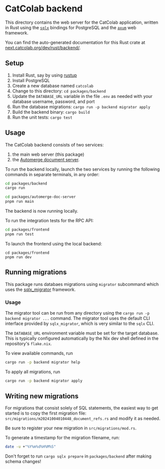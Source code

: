 # CatColab backend

This directory contains the web server for the CatColab application, written in
Rust using the [`sqlx`](https://github.com/launchbadge/sqlx) bindings for
PostgreSQL and the [`axum`](https://github.com/tokio-rs/axum) web framework.

You can find the auto-generated documentation for this Rust crate at [next.catcolab.org/dev/rust/backend/](https://next.catcolab.org/dev/rust/backend/).

## Setup

1. Install Rust, say by using [rustup](https://rustup.rs/)
2. Install PostgreSQL
3. Create a new database named `catcolab`
4. Change to this directory: `cd packages/backend`
5. Update the `DATABASE_URL` variable in the file `.env` as needed with your
   database username, password, and port
6. Run the database migrations: `cargo run -p backend migrator apply`
7. Build the backend binary: `cargo build`
8. Run the unit tests: `cargo test`

## Usage

The CatColab backend consists of two services:

1. the main web server (this package)
2. the [Automerge document server](../automerge-doc-server).

To run
the backend locally, launch the two services by running the following commands
in separate terminals, in any order:

```sh
cd packages/backend
cargo run
```

```sh
cd packages/automerge-doc-server
pnpm run main
```

The backend is now running locally.

To run the integration tests for the RPC API:

```sh
cd packages/frontend
pnpm run test
```

To launch the frontend using the local backend:

```
cd packages/frontend
pnpm run dev
```

## Running migrations

This package runs databaes migrations using `migrator` subcommand which uses the
[sqlx_migrator](https://github.com/iamsauravsharma/sqlx_migrator) framework.

### Usage
The migrator tool can be run from any directory using the `cargo run -p backend migrator ...` command.
The migrator tool uses the default CLI interface provided by `sqlx_migrator`, which is very similar to
the `sqlx` CLI.

The `DATABASE_URL` environment variable must be set for the target database. This is typically configured
automatically by the Nix dev shell defined in the repository's `flake.nix`.

To view available commands, run

```sh
cargo run -p backend migrator help
```

To apply all migrations, run

```sh
cargo run -p backend migrator apply
```

## Writing new migrations

For migrations that consist solely of SQL statements, the easiest way to get started is to copy the first
migration file: `src/migrations/m20241004010448_document_refs.rs` and modify it as needed.

Be sure to register your new migration in `src/migrations/mod.rs`.

To generate a timestamp for the migration filename, run:

```sh
date -u +"%Y%m%d%H%M%S"
```

Don't forget to run `cargo sqlx prepare` in `packages/backend` after making schema changes!

